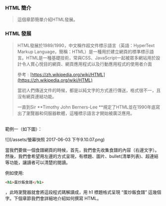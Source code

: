 ### HTML 簡介
>這個章節簡單介紹HTML發展。

### HTML 發展

> HTML發展於1989/1990，中文稱作超文件標示語言（英語：HyperText Markup Language，簡稱：HTML）是一種用於建立網頁的標準標示語言。HTML是一種基礎技術，常與CSS、JavaScript一起被眾多網站用於設計令人賞心悅目的網頁、網頁應用程式以及行動應用程式的使用者介面
>
> 參考 : [https://zh.wikipedia.org/wiki/HTML](https://zh.wikipedia.org/wiki/HTML)
>
> 當初人們傳送文件的時候，都是以純文字的方式進行傳送，格式很不一，且沒有網頁連結功能。
>
> 一直到Sir **Timothy John Berners-Lee **規定了HTML並在1990年底寫出了瀏覽器和伺服器軟體，這種標示語言才開始被廣泛應用。


<br/>
範例一（如下圖）：

![](/assets/螢幕快照 2017-06-03 下午9.10.07.png)

當我們要做一個食譜網頁的時候，首先，我們會先收集食譜的內容（右邊文字）。然後，我們會希望用左邊的方式呈現，有標題、圖片、bullet\(清單列表\)、超連結等功能，讓讀者可以清楚的閱讀。

例如使用:


```html
<h1>蛋炒飯食譜</h1>
```


，此時瀏覽器就會將這段程式碼解讀成，用 h1 標題格式呈現 “蛋炒飯食譜” 這幾個字。下個章節我們會詳細地介紹如何撰寫 HTML。



